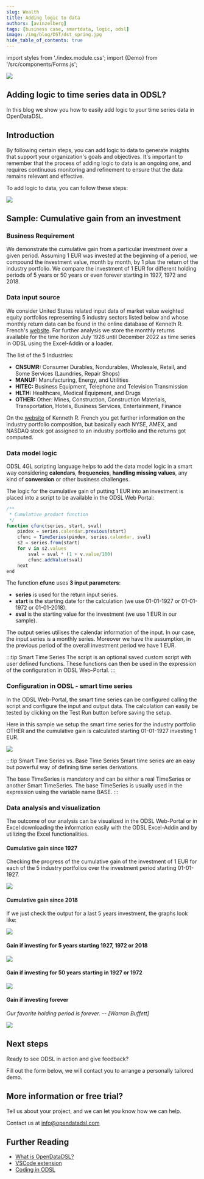 ```yaml
---
slug: Wealth
title: Adding logic to data
authors: [avinzelberg]
tags: [business case, smartdata, logic, odsl]
image: /img/blog/DST/dst_spring.jpg
hide_table_of_contents: true
---
```

import styles from './index.module.css';
import {Demo} from '/src/components/Forms.js';

<div className="row">
  <div className="column">
    <img src="/img/blog/wealth/data.jpg"/>
  </div>
  <div className="column">
  <h2>Adding logic to time series data in ODSL?</h2>  
    In this blog we show you how to easily add logic to your time series data in OpenDataDSL.
  </div>
</div>


<!--truncate-->
## Introduction

By following certain steps, you can add logic to data to generate insights that support your organization's goals and objectives. It's important to remember that the process of adding logic to data is an ongoing one, and requires continuous monitoring and refinement to ensure that the data remains relevant and effective.

To add logic to data, you can follow these steps:

<img className={styles.product_screenshot} src="/img/blog/wealth/dataLogic.PNG" />


## Sample: Cumulative gain from an investment

### Business Requirement

We demonstrate the cumulative gain from a particular investment over a given period. Assuming 1 EUR was invested at the beginning of a period, we
compound the investment value, month by month, by 1 plus the return of the industry portfolio. We compare the investment of 1 EUR for different holding periods of 5 years or 50 years or even forever starting in 1927, 1972 and 2018.


### Data input source

We consider United States related input data of market value weighted equity portfolios representing 5 industry sectors listed below and whose monthly return data can be found in the online database of Kenneth R. French's [website](http://mba.tuck.dartmouth.edu/pages/faculty/ken.french/data_library.html). For further analysis we store the monthly returns available for the time horizon July 1926 until December 2022 as time series in ODSL using the Excel-Addin or a loader.

The list of the 5 Industries:

* **CNSUMR:**  Consumer Durables, Nondurables, Wholesale, Retail, and Some Services (Laundries, Repair Shops)
* **MANUF:**  Manufacturing, Energy, and Utilities
* **HITEC:**  Business Equipment, Telephone and Television Transmission
* **HLTH:**   Healthcare, Medical Equipment, and Drugs
* **OTHER:**  Other: Mines, Construction, Construction Materials, Transportation, Hotels, Business Services, Entertainment, Finance

On the [website](http://mba.tuck.dartmouth.edu/pages/faculty/ken.french/data_library.html) of Kenneth R. French you get further information on the industry portfolio composition, but basically each NYSE, AMEX, and NASDAQ stock got assigned to an industry portfolio and the returns got computed.


### Data model logic

ODSL 4GL scripting language helps to add the data model logic in a smart way considering **calendars**, **frequencies**, **handling missing values**, any kind of **conversion** or other business challenges.

The logic for the cumulative gain of putting 1 EUR into an investment is placed into a script to be available in the ODSL Web Portal:

```js
/**
 * Cumulative product function
 */
function cfunc(series, start, sval)
    pindex = series.calendar.previous(start)
    cfunc = TimeSeries(pindex, series.calendar, sval)
    s2 = series.from(start)
    for v in s2.values
        sval = sval * (1 + v.value/100)
        cfunc.addValue(sval)
    next
end
```

The function **cfunc** uses **3 input parameters**:

* **series** is used for the return input series. 
* **start** is the starting date for the calculation (we use 01-01-1927 or 01-01-1972 or 01-01-2018).
* **sval** is the starting value for the investment (we use 1 EUR in our sample). 

The output series utilises the calendar information of the input. In our case, the input series is a monthly series.
Moreover we have the assumption, in the previous period of the overall investment period we have 1 EUR.


:::tip Smart Time Series
The script is an optional saved custom script with user defined functions. These functions can then be used in the expression of the configuration in ODSL Web-Portal.
:::



### Configuration in ODSL - smart time series

In the ODSL Web-Portal, the smart time series can be configured calling the script and configure the input and output data.
The calculation can easily be tested by clicking on the Test Run button before saving the setup.

Here in this sample we setup the smart time series for the industry portfolio OTHER and the cumulative gain is calculated starting 01-01-1927 investing 1 EUR.



<img className={styles.product_screenshot} src="/img/blog/wealth/odsl_smartSeries.PNG" />


:::tip Smart Time Series vs. Base Time Series
Smart time series are an easy but powerful way of defining time series derivations.


The base TimeSeries is mandatory and can be either a real TimeSeries or another Smart TimeSeries. The base TimeSeries is usually used in the expression using the variable name BASE.
:::


### Data analysis and visualization

The outcome of our analysis can be visualized in the ODSL Web-Portal or in Excel downloading the information easily with the ODSL Excel-Addin and by utilizing the Excel functionalities.

#### Cumulative gain since 1927
Checking the progress of the cumulative gain of the investment of 1 EUR for each of the 5 industry portfolios over the investment period starting 01-01-1927.


<img className={styles.product_screenshot} src="/img/blog/wealth/odsl_5P_wTS.PNG" />


#### Cumulative gain since 2018

If we just check the output for a last 5 years investment, the graphs look like:


<img className={styles.product_screenshot} src="/img/blog/wealth/odsl_5P5Y_wTS.PNG" />


#### Gain if investing for 5 years starting 1927, 1972 or 2018

<img className={styles.product_screenshot} src="/img/blog/wealth/5Y.png" />



#### Gain if investing for 50 years starting in 1927 or 1972

<img className={styles.product_screenshot} src="/img/blog/wealth/50Y.png" />


#### Gain if investing forever


*Our favorite holding period is forever.*
-- <cite>[Warran Buffett] </cite> 

<img className={styles.product_screenshot} src="/img/blog/wealth/Forever.png" />





## Next steps
Ready to see ODSL in action and give feedback? 

Fill out the form below, we will contact you to arrange a personally tailored demo.

<Demo />

## More information or free trial?
Tell us about your project, and we can let you know how we can help.

Contact us at [info@opendatadsl.com](mailto:info@opendatadsl.com)

## Further Reading
* [What is OpenDataDSL?](https://doc.opendatadsl.com/docs/product/intro)
* [VSCode extension](https://doc.opendatadsl.com/docs/user/vscode)
* [Coding in ODSL](https://doc.opendatadsl.com/docs/odsl)